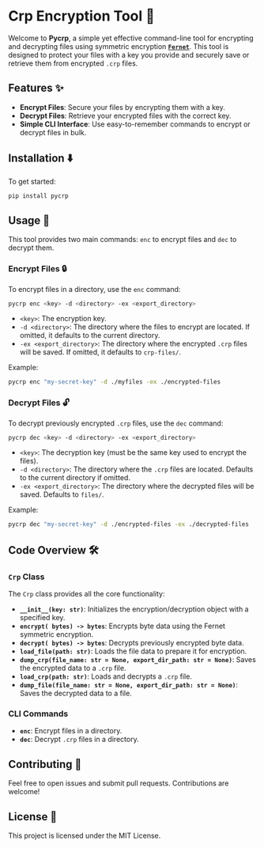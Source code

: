 # Crp Encryption Tool 🔐

Welcome to **Pycrp**, a simple yet effective command-line tool for encrypting and decrypting files using symmetric encryption 
**[`Fernet`](https://github.com/pyca/cryptography)**. This tool is designed to protect your files with a key you provide and securely save or retrieve them from encrypted `.crp` files.

## Features ✨
- **Encrypt Files**: Secure your files by encrypting them with a key.
- **Decrypt Files**: Retrieve your encrypted files with the correct key.
- **Simple CLI Interface**: Use easy-to-remember commands to encrypt or decrypt files in bulk.


## Installation ⬇️

To get started:

```bash
pip install pycrp
```

## Usage 🚀

This tool provides two main commands: `enc` to encrypt files and `dec` to decrypt them.

### Encrypt Files 🔒

To encrypt files in a directory, use the `enc` command:

```bash
pycrp enc <key> -d <directory> -ex <export_directory>
```

- `<key>`: The encryption key.
- `-d <directory>`: The directory where the files to encrypt are located. If omitted, it defaults to the current directory.
- `-ex <export_directory>`: The directory where the encrypted `.crp` files will be saved. If omitted, it defaults to `crp-files/`.

Example:

```bash
pycrp enc "my-secret-key" -d ./myfiles -ex ./encrypted-files
```

### Decrypt Files 🔓

To decrypt previously encrypted `.crp` files, use the `dec` command:

```bash
pycrp dec <key> -d <directory> -ex <export_directory>
```

- `<key>`: The decryption key (must be the same key used to encrypt the files).
- `-d <directory>`: The directory where the `.crp` files are located. Defaults to the current directory if omitted.
- `-ex <export_directory>`: The directory where the decrypted files will be saved. Defaults to `files/`.

Example:

```bash
pycrp dec "my-secret-key" -d ./encrypted-files -ex ./decrypted-files
```


## Code Overview 🛠️

### `Crp` Class

The `Crp` class provides all the core functionality:

- **`__init__(key: str)`**: Initializes the encryption/decryption object with a specified key.
- **`encrypt( bytes) -> bytes`**: Encrypts byte data using the Fernet symmetric encryption.
- **`decrypt( bytes) -> bytes`**: Decrypts previously encrypted byte data.
- **`load_file(path: str)`**: Loads the file data to prepare it for encryption.
- **`dump_crp(file_name: str = None, export_dir_path: str = None)`**: Saves the encrypted data to a `.crp` file.
- **`load_crp(path: str)`**: Loads and decrypts a `.crp` file.
- **`dump_file(file_name: str = None, export_dir_path: str = None)`**: Saves the decrypted data to a file.


### CLI Commands

- **`enc`**: Encrypt files in a directory.
- **`dec`**: Decrypt `.crp` files in a directory.


## Contributing 🤝

Feel free to open issues and submit pull requests. Contributions are welcome!

## License 📄

This project is licensed under the MIT License.
